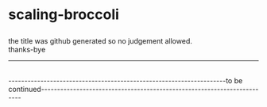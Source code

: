 # scaling-broccoli</p>
<p>the title was github generated so no judgement allowed.<br> 
thanks-bye</p>
<hr>
<br>
--------------------------------------------------------------------to be continued------------------------------------------------------------------------
